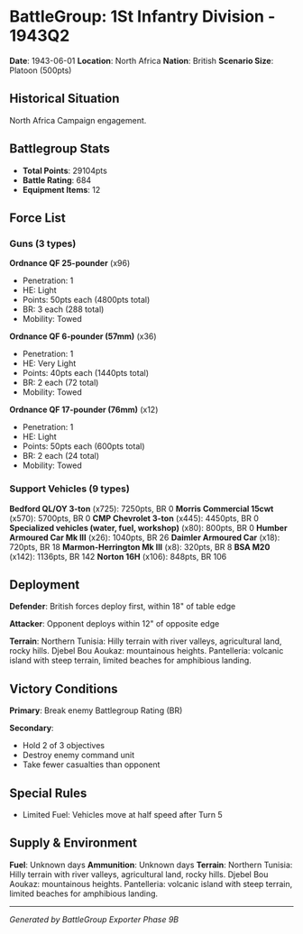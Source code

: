 # BattleGroup: 1St Infantry Division - 1943Q2

**Date**: 1943-06-01
**Location**: North Africa
**Nation**: British
**Scenario Size**: Platoon (500pts)

## Historical Situation

North Africa Campaign engagement.

## Battlegroup Stats

- **Total Points**: 29104pts
- **Battle Rating**: 684
- **Equipment Items**: 12

## Force List

### Guns (3 types)

**Ordnance QF 25-pounder** (x96)
- Penetration: 1
- HE: Light
- Points: 50pts each (4800pts total)
- BR: 3 each (288 total)
- Mobility: Towed

**Ordnance QF 6-pounder (57mm)** (x36)
- Penetration: 1
- HE: Very Light
- Points: 40pts each (1440pts total)
- BR: 2 each (72 total)
- Mobility: Towed

**Ordnance QF 17-pounder (76mm)** (x12)
- Penetration: 1
- HE: Light
- Points: 50pts each (600pts total)
- BR: 2 each (24 total)
- Mobility: Towed

### Support Vehicles (9 types)

**Bedford QL/OY 3-ton** (x725): 7250pts, BR 0
**Morris Commercial 15cwt** (x570): 5700pts, BR 0
**CMP Chevrolet 3-ton** (x445): 4450pts, BR 0
**Specialized vehicles (water, fuel, workshop)** (x80): 800pts, BR 0
**Humber Armoured Car Mk III** (x26): 1040pts, BR 26
**Daimler Armoured Car** (x18): 720pts, BR 18
**Marmon-Herrington Mk III** (x8): 320pts, BR 8
**BSA M20** (x142): 1136pts, BR 142
**Norton 16H** (x106): 848pts, BR 106

## Deployment

**Defender**: British forces deploy first, within 18" of table edge

**Attacker**: Opponent deploys within 12" of opposite edge

**Terrain**: Northern Tunisia: Hilly terrain with river valleys, agricultural land, rocky hills. Djebel Bou Aoukaz: mountainous heights. Pantelleria: volcanic island with steep terrain, limited beaches for amphibious landing.

## Victory Conditions

**Primary**: Break enemy Battlegroup Rating (BR)

**Secondary**:
- Hold 2 of 3 objectives
- Destroy enemy command unit
- Take fewer casualties than opponent

## Special Rules

- Limited Fuel: Vehicles move at half speed after Turn 5

## Supply & Environment

**Fuel**: Unknown days
**Ammunition**: Unknown days
**Terrain**: Northern Tunisia: Hilly terrain with river valleys, agricultural land, rocky hills. Djebel Bou Aoukaz: mountainous heights. Pantelleria: volcanic island with steep terrain, limited beaches for amphibious landing.

---

*Generated by BattleGroup Exporter Phase 9B*
